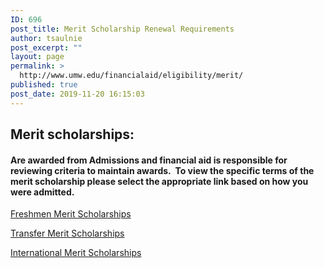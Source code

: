 ```yaml
---
ID: 696
post_title: Merit Scholarship Renewal Requirements
author: tsaulnie
post_excerpt: ""
layout: page
permalink: >
  http://www.umw.edu/financialaid/eligibility/merit/
published: true
post_date: 2019-11-20 16:15:03
---
```

<h2>Merit scholarships:</h2>
<h4>Are awarded from Admissions and financial aid is responsible for reviewing criteria to maintain awards.  To view the specific terms of the merit scholarship please select the appropriate link based on how you were admitted.</h4>
<a href="https://www.umw.edu/financialaid/eligibility/merit/first-year">Freshmen Merit Scholarships</a>

<a href="https://www.umw.edu/financialaid/eligibility/merit/transfer/">Transfer Merit Scholarships</a>

<a href="https://www.umw.edu/financialaid/eligibility/merit/international/">International Merit Scholarships</a>

&nbsp;

&nbsp;
